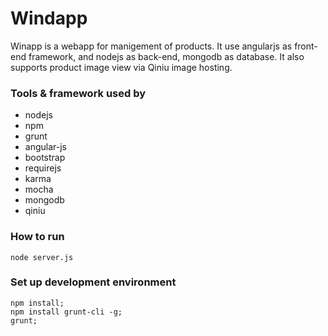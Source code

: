 # Windapp
  Winapp is a webapp for manigement of products. It use angularjs as front-end framework, and nodejs as back-end, mongodb as database. It also supports product image view via Qiniu image hosting.

### Tools & framework used by
* nodejs
* npm
* grunt
* angular-js
* bootstrap
* requirejs
* karma
* mocha
* mongodb
* qiniu

### How to run
  ```shell
  node server.js
  ```
### Set up development environment
  ```shell
  npm install;
  npm install grunt-cli -g;
  grunt;
  ```
